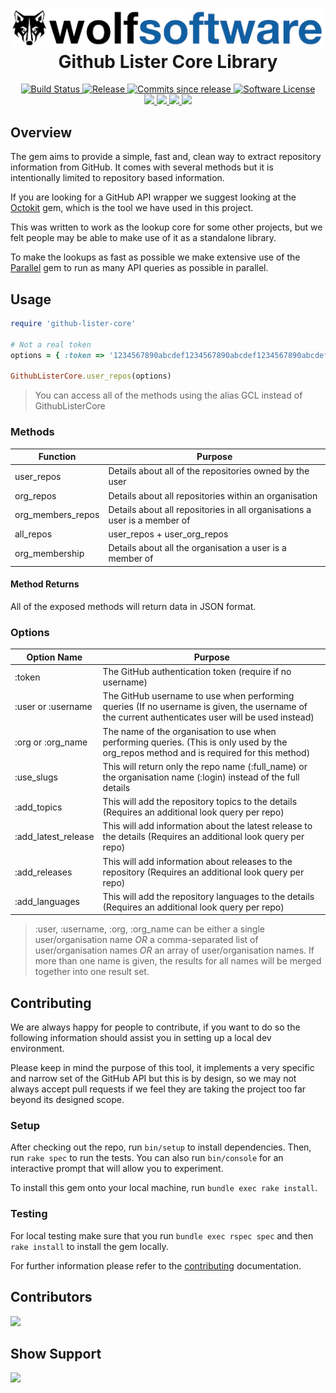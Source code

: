 <h1 align="center">
	<a href="https://github.com/WolfSoftware">
		<img src="https://raw.githubusercontent.com/WolfSoftware/branding/master/images/general/banners/64/black-and-white.png" alt="Wolf Software Logo" />
	</a>
	<br>
	Github Lister Core Library
</h1>

<p align="center">
	<a href="https://travis-ci.com/DevelopersToolbox/github-lister-core">
		<img src="https://img.shields.io/travis/com/DevelopersToolbox/github-lister-core/master?style=for-the-badge&logo=travis" alt="Build Status">
	</a>
	<a href="https://github.com/DevelopersToolbox/github-lister-core/releases/latest">
		<img src="https://img.shields.io/github/v/release/DevelopersToolbox/github-lister-core?color=blue&style=for-the-badge&logo=github&logoColor=white&label=Latest%20Release" alt="Release">
	</a>
	<a href="https://github.com/DevelopersToolbox/github-lister-core/releases/latest">
		<img src="https://img.shields.io/github/commits-since/DevelopersToolbox/github-lister-core/latest.svg?color=blue&style=for-the-badge&logo=github&logoColor=white" alt="Commits since release">
	</a>
	<a href="LICENSE.md">
		<img src="https://img.shields.io/badge/license-MIT-blue?style=for-the-badge&logo=read-the-docs&logoColor=white" alt="Software License">
	</a>
	<br>
	<a href=".github/CODE_OF_CONDUCT.md">
		<img src="https://img.shields.io/badge/Code%20of%20Conduct-blue?style=for-the-badge&logo=read-the-docs&logoColor=white" />
	</a>
	<a href=".github/CONTRIBUTING.md">
		<img src="https://img.shields.io/badge/Contributing-blue?style=for-the-badge&logo=read-the-docs&logoColor=white" />
	</a>
	<a href=".github/SECURITY.md">
		<img src="https://img.shields.io/badge/Report%20Security%20Concern-blue?style=for-the-badge&logo=read-the-docs&logoColor=white" />
	</a>
	<a href=".github/SUPPORT.md">
		<img src="https://img.shields.io/badge/Get%20Support-blue?style=for-the-badge&logo=read-the-docs&logoColor=white" />
	</a>
</p>

## Overview

The gem aims to provide a simple, fast and, clean way to extract repository information from GitHub. It comes with several methods but it is intentionally limited to repository based information. 

If you are looking for a GitHub API wrapper we suggest looking at the [Octokit](https://rubygems.org/gems/octokit) gem, which is the tool we have used in this project.

This was written to work as the lookup core for some other projects, but we felt people may be able to make use of it as a standalone library.

To make the lookups as fast as possible we make extensive use of the [Parallel](https://rubygems.org/gems/parallel) gem to run as many API queries as possible in parallel.

## Usage

```ruby
require 'github-lister-core'

# Not a real token
options = { :token => '1234567890abcdef1234567890abcdef1234567890abcdef' }

GithubListerCore.user_repos(options)
```

> You can access all of the methods using the alias GCL instead of GithubListerCore

### Methods

| Function | Purpose |
| -------- | ------- |
| user\_repos | Details about all of the repositories owned by the user |
| org\_repos | Details about all repositories within an organisation |
| org\_members_repos | Details about all repositories in all organisations a user is a member of |
| all\_repos | user\_repos + user\_org\_repos |
| org\_membership | Details about all the organisation a user is a member of | 

#### Method Returns

All of the exposed methods will return data in JSON format.

### Options

| Option Name | Purpose |
| ----------- | ------- |
| :token | The GitHub authentication token (require if no username) |
| :user or :username | The GitHub username to use when performing queries (If no username is given, the username of the current authenticates user will be used instead) |
| :org or :org_name | The name of the organisation to use when performing queries. (This is only used by the org_repos method and is required for this method) |
| :use_slugs | This will return only the repo name (:full_name) or the organisation name (:login) instead of the full details |
| :add_topics | This will add the repository topics to the details (Requires an additional look query per repo) |
| :add_latest_release | This will add information about the latest release to the details (Requires an additional look query per repo) |
| :add_releases | This will add information about releases to the repository (Requires an additional look query per repo) |
| :add_languages | This will add the repository languages to the details (Requires an additional look query per repo) |

> :user, :username, :org, :org_name can be either a single user/organisation name _OR_ a comma-separated list of user/organisation names _OR_ an array of user/organisation names. If more than one name is given, the results for all names will be merged together into one result set.

## Contributing

We are always happy for people to contribute, if you want to do so the following information should assist you in setting up a local dev environment.

Please keep in mind the purpose of this tool, it implements a very specific and narrow set of the GitHub API but this is by design, so we may not always accept pull requests if we feel they are taking the project too far beyond its designed scope.

### Setup

After checking out the repo, run `bin/setup` to install dependencies. Then, run `rake spec` to run the tests. You can also run `bin/console` for an interactive prompt that will allow you to experiment.

To install this gem onto your local machine, run `bundle exec rake install`.

### Testing

For local testing make sure that you run `bundle exec rspec spec` and then `rake install` to install the gem locally.

For further information please refer to the [contributing](.github/CONTRIBUTING.md) documentation.

## Contributors

<p>
	<a href="https://github.com/TGWolf">
		<img src="https://img.shields.io/badge/Wolf-black?style=for-the-badge" />
	</a>
</p>

## Show Support

<p>
	<a href="https://ko-fi.com/wolfsoftware">
		<img src="https://img.shields.io/badge/Ko%20Fi-blue?style=for-the-badge&logo=ko-fi&logoColor=white" />
	</a>
</p>
